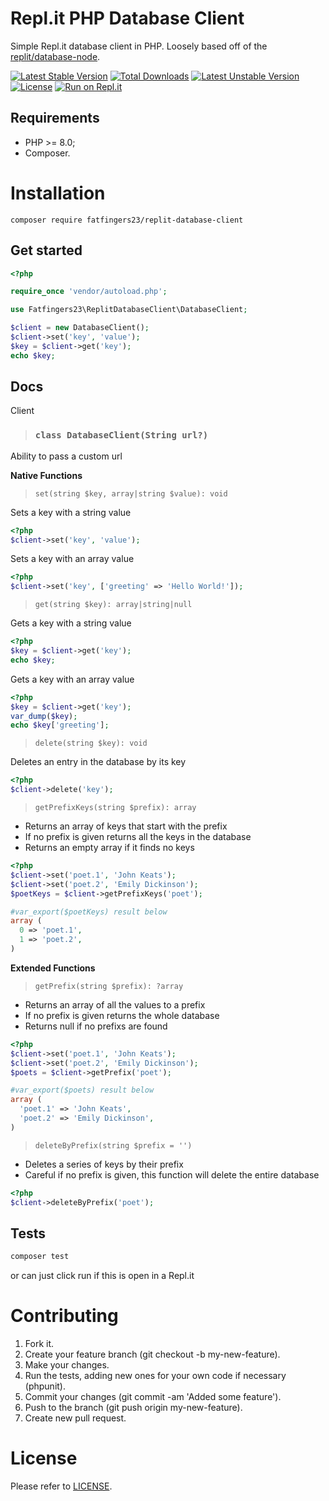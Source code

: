Repl.it PHP Database Client
============


Simple Repl.it database client in PHP. Loosely based off of the [replit/database-node](https://github.com/replit/database-node).

[![Latest Stable Version](http://poser.pugx.org/fatfingers23/replit-database-client/v)](https://packagist.org/packages/fatfingers23/replit-database-client) [![Total Downloads](http://poser.pugx.org/fatfingers23/replit-database-client/downloads)](https://packagist.org/packages/fatfingers23/replit-database-client) [![Latest Unstable Version](http://poser.pugx.org/fatfingers23/replit-database-client/v/unstable)](https://packagist.org/packages/fatfingers23/replit-database-client) [![License](http://poser.pugx.org/fatfingers23/replit-database-client/license)](https://packagist.org/packages/fatfingers23/replit-database-client) 
[![Run on Repl.it](https://repl.it/badge/github/fatfingers23/Replit-Database-Client)](https://repl.it/github/fatfingers23/Replit-Database-Client)

Requirements
------------

* PHP >= 8.0;
* Composer.

Installation
============

`composer require fatfingers23/replit-database-client`

## Get started
```php
<?php

require_once 'vendor/autoload.php';

use Fatfingers23\ReplitDatabaseClient\DatabaseClient;

$client = new DatabaseClient();
$client->set('key', 'value');
$key = $client->get('key');
echo $key;
```
## Docs
Client
> ### `class DatabaseClient(String url?)`
Ability to pass a custom url

**Native Functions**

> `set(string $key, array|string $value): void`

Sets a key with a string value
```php
<?php
$client->set('key', 'value');
```

Sets a key with an array value
```php
<?php
$client->set('key', ['greeting' => 'Hello World!']);
```

> `get(string $key): array|string|null`
 
Gets a key with a string value
```php
<?php
$key = $client->get('key');
echo $key;
```

Gets a key with an array value
```php
<?php
$key = $client->get('key');
var_dump($key);
echo $key['greeting'];
```

> `delete(string $key): void`
 
Deletes an entry in the database by its key
```php
<?php
$client->delete('key');
```

> `getPrefixKeys(string $prefix): array`
* Returns an array of keys that start with the prefix
* If no prefix is given returns all the keys in the database
* Returns an empty array if it finds no keys 
```php
<?php
$client->set('poet.1', 'John Keats');
$client->set('poet.2', 'Emily Dickinson');
$poetKeys = $client->getPrefixKeys('poet');

#var_export($poetKeys) result below
array (
  0 => 'poet.1',
  1 => 'poet.2',
)
```

**Extended Functions**

> `getPrefix(string $prefix): ?array`
* Returns an array of all the values to a prefix
* If no prefix is given returns the whole database
* Returns null if no prefixs are found
```php
<?php
$client->set('poet.1', 'John Keats');
$client->set('poet.2', 'Emily Dickinson');
$poets = $client->getPrefix('poet');

#var_export($poets) result below
array (
  'poet.1' => 'John Keats',
  'poet.2' => 'Emily Dickinson',
)
```

> `deleteByPrefix(string $prefix = '')`
* Deletes a series of keys by their prefix
* Careful if no prefix is given, this function will delete the entire database
```php
<?php
$client->deleteByPrefix('poet');
```


## Tests
```sh
composer test
```
or can just click run if this is open in a Repl.it


Contributing
============

1. Fork it.
2. Create your feature branch (git checkout -b my-new-feature).
3. Make your changes.
4. Run the tests, adding new ones for your own code if necessary (phpunit).
5. Commit your changes (git commit -am 'Added some feature').
6. Push to the branch (git push origin my-new-feature).
7. Create new pull request.

License
=======

Please refer to [LICENSE](https://github.com/GinoPane/composer-package-template/blob/master/LICENSE).
